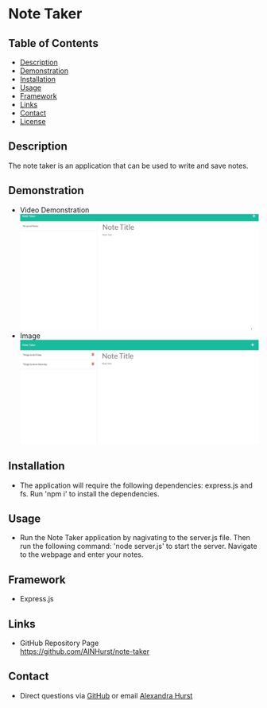 # Note Taker

## Table of Contents
* [Description](#Description) 
* [Demonstration](#Demonstration)
* [Installation](#Installation)
* [Usage](#Usage)  
* [Framework](#Framework)
* [Links](#Links)
* [Contact](#Contact)
* [License](#License)

## Description
The note taker is an application that can be used to write and save notes. 

## Demonstration
* Video Demonstration
![gif Demonstration](https://github.com/AlNHurst/note-taker/blob/main/Assets/note-taker.gif)
* Image
![Application image](https://github.com/AlNHurst/note-taker/blob/main/Assets/note-taker-img.JPG)

## Installation
*  The application will require the following dependencies: express.js and fs. Run 'npm i' to install the dependencies. 

## Usage
* Run the Note Taker application by nagivating to the server.js file. Then run the following command: 'node server.js' to start the server. Navigate to the webpage and enter your notes. 

## Framework
* Express.js

## Links
* GitHub Repository Page <br>
https://github.com/AlNHurst/note-taker

## Contact
* Direct questions via [GitHub](https://github.com/AlNHurst) or email [Alexandra Hurst](mailto:ahurst10@uncc.edu)